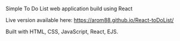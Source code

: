 Simple To Do List web application build using React

Live version available here: https://arom88.github.io/React-toDoList/

Built with HTML, CSS, JavaScript, React, EJS.
